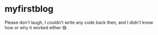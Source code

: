# myfirstblog


Please don't laugh, I couldn't write any code back then, and I didn't know how or why it worked either 😅.
